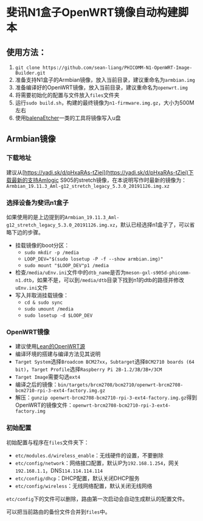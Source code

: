 # 斐讯N1盒子OpenWRT镜像自动构建脚本

## 使用方法：

1. `git clone https://github.com/sean-liang/PHICOMM-N1-OpenWRT-Image-Builder.git`
2. 准备支持N1盒子的Armbian镜像，放入当前目录，建议重命名为`armbian.img`
3. 准备编译好的OpenWRT镜像，放入当前目录，建议重命名为`openwrt.img`
4. 将需要初始化的配置与文件放入`files`文件夹 
5. 运行`sudo build.sh`，构建的最终镜像为`n1-firmware.img.gz`，大小为500M左右
6. 使用[balenaEtcher](https://www.balena.io/etcher/)一类的工具将镜像写入u盘

## Armbian镜像

### 下载地址

建议从[https://yadi.sk/d/pHxaRAs-tZiei](https://yadi.sk/d/pHxaRAs-tZiei)下载最新的支持Amlogic S905的stretch镜像，在本说明写作时最新的镜像为：`Armbian_19.11.3_Aml-g12_stretch_legacy_5.3.0_20191126.img.xz`

### 选择设备为斐讯n1盒子

如果使用的是上边提到的`Armbian_19.11.3_Aml-g12_stretch_legacy_5.3.0_20191126.img.xz`，默认已经选择n1盒子了，可以省略下边的步骤。

* 挂载镜像的boot分区：	
	* `sudo mkdir -p /media`
	* `LOOP_DEV="$(sudo losetup -P -f --show armbian.img)"`
	* `sudo mount "$LOOP_DEV"p1 /media`
* 检查`/media/uEnv.ini`文件中的`dtb_name`是否为`meson-gxl-s905d-phicomm-n1.dtb`，如果不是，可以到`/media/dtb`目录下找到n1的dtb的路径并修改`uEnv.ini`文件
* 写入并取消挂载镜像：
	* `cd & sudo sync` 
	* `sudo umount /media`
	* `sudo losetup -d $LOOP_DEV`

### OpenWRT镜像

* 建议使用[Lean的OpenWRT源](https://github.com/coolsnowwolf/lede)
* 编译环境的搭建与编译方法见其说明
* `Target System`选择`Broadcom BCM27xx`，`Subtarget`选择`BCM2710 boards (64 bit)`，`Target Profile`选择`Raspberry Pi 2B-1.2/3B/3B+/3CM`
* `Target Image`需要勾选`ext4`
* 编译之后的镜像：`bin/targets/brcm2708/bcm2710/openwrt-brcm2708-bcm2710-rpi-3-ext4-factory.img.gz`
* 解压：`gunzip openwrt-brcm2708-bcm2710-rpi-3-ext4-factory.img.gz`得到OpenWRT的镜像文件：`openwrt-brcm2708-bcm2710-rpi-3-ext4-factory.img`

### 初始配置

初始配置与程序在`files`文件夹下：

* `etc/modules.d/wireless_enable`：无线硬件的设置，不要删除
* `etc/config/network`：网络接口配置，默认IP为`192.168.1.254`，网关`192.168.1.1`，DNS`114.114.114.114`
* `etc/config/dhcp`：DHCP配置，默认关闭DHCP服务
* `etc/config/wireless`：无线网络配置，默认关闭无线网络

`etc/config`下的文件可以删除，路由第一次启动会自动生成默认的配置文件。

可以把当前路由的备份文件合并到`files`中。
